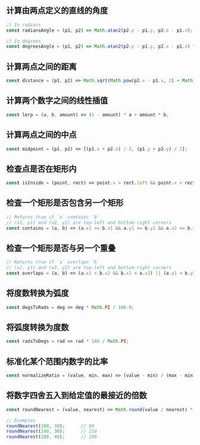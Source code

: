## 计算由两点定义的直线的角度
```js
// In radians
const radiansAngle = (p1, p2) => Math.atan2(p2.y - p1.y, p2.x - p1.x);

// In degrees
const degreesAngle = (p1, p2) => Math.atan2(p2.y - p1.y, p2.x - p1.x) * 180 / Math.PI;
```

## 计算两点之间的距离
```js
const distance = (p1, p2) => Math.sqrt(Math.pow(p2.x - p1.x, 2) + Math.pow(p2.y - p1.y, 2));
```

## 计算两个数字之间的线性插值
```js
const lerp = (a, b, amount) => (1 - amount) * a + amount * b;
```

## 计算两点之间的中点
```js
const midpoint = (p1, p2) => [(p1.x + p2.x) / 2, (p1.y + p2.y) / 2];
```

## 检查点是否在矩形内
```js
const isInside = (point, rect) => point.x > rect.left && point.x < rect.right && point.y > rect.top && point.y < rect.bottom;
```

## 检查一个矩形是否包含另一个矩形
```js
// Returns true if `a` contains `b`
// (x1, y1) and (x2, y2) are top-left and bottom-right corners
const contains = (a, b) => (a.x1 <= b.x1 && a.y1 <= b.y1 && a.x2 >= b.x2 && a.y2 >= b.y2);
```

## 检查一个矩形是否与另一个重叠
```js
// Returns true if `a` overlaps `b`
// (x1, y1) and (x2, y2) are top-left and bottom-right corners
const overlaps = (a, b) => (a.x1 < b.x2 && b.x1 < a.x2) || (a.y1 < b.y2 && b.y1 < a.y2);
```

## 将度数转换为弧度
```js
const degsToRads = deg => deg * Math.PI / 180.0;
```

## 将弧度转换为度数
```js
const radsToDegs = rad => rad * 180 / Math.PI;
```

## 标准化某个范围内数字的比率
```js
const normalizeRatio = (value, min, max) => (value - min) / (max - min);
```

## 将数字四舍五入到给定值的最接近的倍数
```js
const roundNearest = (value, nearest) => Math.round(value / nearest) * nearest;

// Examples
roundNearest(100, 30);      // 90
roundNearest(200, 30);      // 210
roundNearest(200, 40);      // 200
```